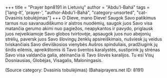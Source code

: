 +++
title = "Prayer bpn8191 in Lietuvių"
author = "Abdu'l-Bahá"
tags = ['lang-lt', 'prayer-', "author-Abdu'l-Bahá", "category-unsorted", "cat-Dvasinis tobulėjimas"]
+++
O Dieve, mano Dieve! Saugok Savo patikimus tarnus nuo savanaudiškumo ir aistros nuodėmių, saugok juos Savo visa matančia gerumo akimi nuo pagiežos, neapykantos ir pavydo, priglausk juos neįveikiamoje Savo globos tvirtovėje, apsaugok juos nuo abejonių strėlių, paversk juos Savo šlovingų ženklų apsireiškimais, nušviesk jų veidus tviskančiais Savo dieviškosios vienybės Aušros spinduliais, pradžiugink jų širdis eilėmis, apreikštomis iš Tavo šventos karalystės, sustiprink jų strėnas Savo visa valdančia galia, ateinančia iš Tavo šlovės karalijos. Tu esi Visų Dosniausias, Globėjas, Visagalis, Maloningasis.

(Source category: Dvasinis tobulėjimas)
(Bahaiprayers.net ID: 8191)
